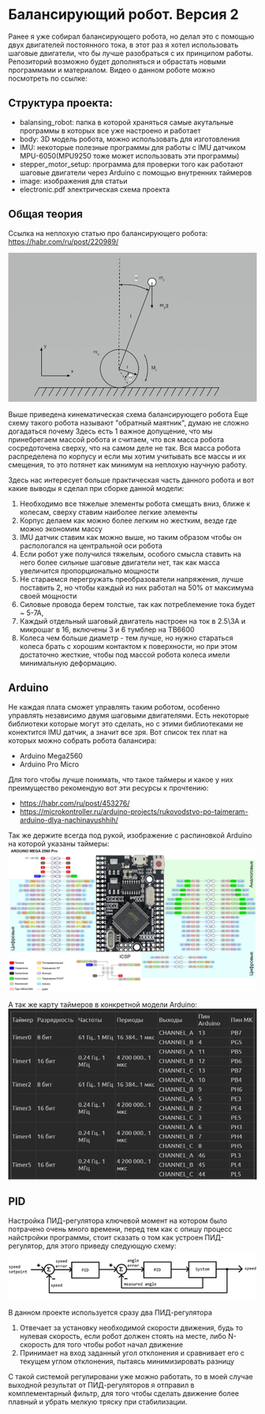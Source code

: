 # Балансирующий робот. Версия 2

Ранее я уже собирал балансирующего робота, но делал это с помощью двух двигателей постоянного тока, в этот раз я хотел использовать шаговые двигатели, что бы лучше разобраться с их принципом работы. Репозиторий возможно будет дополняться и обрастать новыми программами и материалом. 
Видео о данном роботе можно посмотреть по ссылке:

## Структура проекта:
- balansing_robot: папка в которой храняться самые акутальные программы в которых все уже настроено и работает
- body: 3D модель робота, можно использовать для изготовления
- IMU: некоторые полезные программы для работы с IMU датчиком MPU-6050(MPU9250 тоже может использовать эти программы)
- stepper_motor_setup: программа для проверки того как работают шаговые двигатели через Arduino с помощью внутренних таймеров
- image: изображения для статьи
- electronic.pdf электрическая схема проекта

## Общая теория
Ссылка на неплохую статью про балансирующего робота: https://habr.com/ru/post/220989/

![alt text](image/image_main_scheme.jpg)

Выше приведена кинематическая схема балансирующего робота
Еще схему такого робота называют "обратный маятник", думаю не сложно догадаться почему
Здесь есть 1 важное допущение, что мы принебрегаем массой робота и считаем, что вся масса робота сосредоточена сверху, что на самом деле не так.
Вся масса робота распределена по корпусу и если мы хотим учитывать все массы и их смещения, то это потянет как минимум на неплохую научную работу. 

Здесь нас интересует больше практическая часть данного робота и вот какие выводы я сделал при сборке данной модели:
1. Необходимо все тяжелые элементы робота смещать вниз, ближе к колесам, сверху ставим наиболее легкие элементы
2. Корпус делаем как можно более легким но жестким, везде где можно экономим массу
3. IMU датчик ставим как можно выше, но таким образом чтобы он распологался на центральной оси робота
4. Если робот уже получился тяжелым, особого смысла ставить на него более сильные шаговые двигатели нет, так как масса увеличится пропорционально мощности
5. Не стараемся перегружать преобразователи напряжения, лучше поставить 2, но чтобы каждый из них работал на 50% от максимума своей мощности
6. Силовые провода берем толстые, так как потреблемение тока будет ~ 5-7А, 
7. Каждый отдельный шаговый двигатель настроен на ток в 2.5\3А и микрошаг в 16, включены 3 и 6 тумблер на TB6600 
8. Колеса чем больше диаметр - тем лучше, но нужно стараться колеса брать с хорошим контактом к поверхности, но при этом достаточно жесткие, чтобы под массой робота колеса имели минимальную деформацию. 

## Arduino 
Не каждая плата сможет управлять таким роботом, особенно управлять независимо двумя шаговыми двигателями. Есть некоторые библиотеки которые могут это сделать, но с этими библиотеками не конектится IMU датчик, а значит все зря.
Вот список тех плат на которых можно собрать робота балансира:
- Arduino Mega2560 
- Arduino Pro Micro

Для того чтобы лучше понимать, что такое таймеры и какое у них преимущество рекомендую вот эти ресурсы к прочтению: 
- https://habr.com/ru/post/453276/
- https://microkontroller.ru/arduino-projects/rukovodstvo-po-tajmeram-arduino-dlya-nachinayushhih/

Так же держите всегда под рукой, изображение с распиновкой Arduino на которой указаны таймеры: 
![alt text](image/arduino.jpg)

А так же карту таймеров в конкретной модели Arduino:
![alt text](image/timers.png)

## PID
Настройка ПИД-регулятора ключевой момент на котором было потрачено очень много времени, перед тем как с опишу процесс найстройки программы, стоит сказать о том как устроен ПИД-регулятор, для этого приведу следующую схему: 
![alt text](image/balancingSystem700.png)

В данном проекте используется сразу два ПИД-регулятора
1. Отвечает за установку необходимой скорости движения, будь то нулевая скорость, если робот должен стоять на месте, либо N-скорость для того чтобы робот начал движение
2. Принимает на вход заданный угол отклонения и сравнивает его с текущем углом отклонения, пытаясь минимизировать разницу

С такой системой регулировани уже можно работать, то в моей случае выходной результат от ПИД-регуляторов я отправил в комплементарный фильтр, для того чтобы сделать движение более плавный и убрать мелкую тряску при стабилизации.

